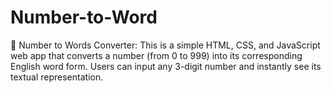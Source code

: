 # Number-to-Word
📜 Number to Words Converter: This is a simple HTML, CSS, and JavaScript web app that converts a number (from 0 to 999) into its corresponding English word form. Users can input any 3-digit number and instantly see its textual representation. 
